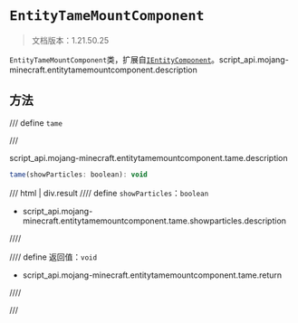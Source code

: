 # `EntityTameMountComponent`

> 文档版本：1.21.50.25

`EntityTameMountComponent`类，扩展自[`IEntityComponent`](./ientitycomponent.md)。script_api.mojang-minecraft.entitytamemountcomponent.description

## 方法

/// define
`tame`


///

script_api.mojang-minecraft.entitytamemountcomponent.tame.description

```js
tame(showParticles: boolean): void
```

/// html | div.result
//// define
`showParticles`：`boolean`

- script_api.mojang-minecraft.entitytamemountcomponent.tame.showparticles.description


////

//// define
返回值：`void`

- script_api.mojang-minecraft.entitytamemountcomponent.tame.return


////

///

